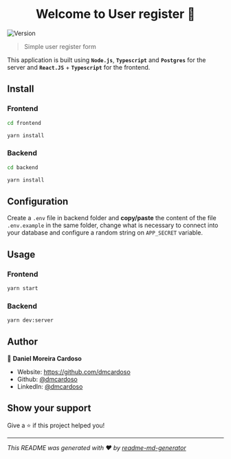 <h1 align="center">Welcome to User register 👋</h1>
<p>
  <img alt="Version" src="https://img.shields.io/badge/version-1.0.0-blue.svg?cacheSeconds=2592000" />
</p>

> Simple user register form

This application is built using **`Node.js`**, **`Typescript`** and **`Postgres`** for the server and **`React.JS`** + **`Typescript`** for the frontend.

## Install

### Frontend

```sh
cd frontend

yarn install
```

### Backend

```sh
cd backend

yarn install
```

## Configuration

Create a `.env` file in backend folder and **copy/paste** the content of the file `.env.example` in the same folder, change what is necessary to connect into your database and configure a random string on `APP_SECRET` variable.

## Usage

### Frontend

```sh
yarn start
```
### Backend

```sh
yarn dev:server
```

## Author

👤 **Daniel Moreira Cardoso**

* Website: https://github.com/dmcardoso
* Github: [@dmcardoso](https://github.com/dmcardoso)
* LinkedIn: [@dmcardoso](https://linkedin.com/in/dmcardoso)

## Show your support

Give a ⭐️ if this project helped you!

***
_This README was generated with ❤️ by [readme-md-generator](https://github.com/kefranabg/readme-md-generator)_